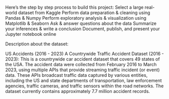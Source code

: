 Here’s the step by step process to build this project:
Select a large real-world dataset from Kaggle
Perform data preparation & cleaning using Pandas & Numpy
Perform exploratory analysis & visualization using Matplotlib & Seaborn
Ask & answer questions about the data 
Summarize your inferences & write a conclusion
Document, publish, and present your Jupyter notebook online


Description about the dataset:

US Accidents (2016 - 2023)
A Countrywide Traffic Accident Dataset (2016 - 2023): This is a countrywide car accident dataset that covers 49 states of the USA. The accident data were collected from February 2016 to March 2023, using multiple APIs that provide streaming traffic incident (or event) data. These APIs broadcast traffic data captured by various entities, including the US and state departments of transportation, law enforcement agencies, traffic cameras, and traffic sensors within the road networks. The dataset currently contains approximately 7.7 million accident records.